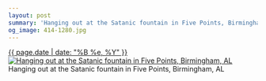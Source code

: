 ```yaml
---
layout: post
summary: 'Hanging out at the Satanic fountain in Five Points, Birmingham, AL'
og_image: 414-1280.jpg
---
```


<p>
  <time><a href="/414">{{ page.date | date: "%B %e, %Y" }}</a></time>
  <a href="/414"><img src="{{ site.assets_url }}/414-640.jpg" srcset="{{ site.assets_url }}/414-1280.jpg 1280w, {{ site.assets_url }}/414-960.jpg 960w, {{ site.assets_url }}/414-640.jpg 640w, {{ site.assets_url }}/414-320.jpg 320w" sizes="(min-width: 700px) 50vw, calc(100vw - 2rem)" alt="Hanging out at the Satanic fountain in Five Points, Birmingham, AL" /></a>
  <span>Hanging out at the Satanic fountain in Five Points, Birmingham, AL</span>
</p>
